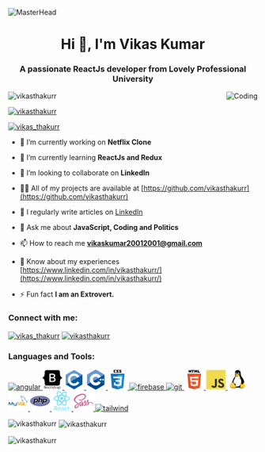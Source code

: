 ![MasterHead](https://camo.githubusercontent.com/48ec00ed4c84e771db4a1db90b56352923a8d644452a32b434d68e97006c9337/68747470733a2f2f63686b736b696c6c732e636f6d2f77702d636f6e74656e742f75706c6f6164732f323032302f30342f504e432d416e696d617465642d42616e6e6572732e676966)
<h1 align="center">Hi 👋, I'm Vikas Kumar</h1>
<h3 align="center">A passionate ReactJs developer from Lovely Professional University</h3>
<img src="https://cdn.dribbble.com/users/1162077/screenshots/3848914/programmer.gif" alt="Coding" align="right">

<p align="left"> <img src="https://komarev.com/ghpvc/?username=vikasthakurr&label=Profile%20views&color=0e75b6&style=flat" alt="vikasthakurr" /> </p>

<p align="left"> <a href="https://github.com/ryo-ma/github-profile-trophy"><img src="https://github-profile-trophy.vercel.app/?username=vikasthakurr" alt="vikasthakurr" /></a> </p>

<p align="left"> <a href="https://twitter.com/vikas_thakurr" target="blank"><img src="https://img.shields.io/twitter/follow/vikas_thakurr?logo=twitter&style=for-the-badge" alt="vikas_thakurr" /></a> </p>

- 🔭 I’m currently working on **Netflix Clone**

- 🌱 I’m currently learning **ReactJs and Redux**

- 👯 I’m looking to collaborate on **LinkedIn**

- 👨‍💻 All of my projects are available at [https://github.com/vikasthakurr](https://github.com/vikasthakurr)

- 📝 I regularly write articles on [LinkedIn](LinkedIn)

- 💬 Ask me about **JavaScript, Coding and Politics**

- 📫 How to reach me **vikaskumar20012001@gmail.com**

- 📄 Know about my experiences [https://www.linkedin.com/in/vikasthakurr/](https://www.linkedin.com/in/vikasthakurr/)

- ⚡ Fun fact **I am an Extrovert.**

<h3 align="left">Connect with me:</h3>
<p align="left">
<a href="https://twitter.com/vikas_thakurr" target="blank"><img align="center" src="https://raw.githubusercontent.com/rahuldkjain/github-profile-readme-generator/master/src/images/icons/Social/twitter.svg" alt="vikas_thakurr" height="30" width="40" /></a>
<a href="https://linkedin.com/in/vikasthakurr" target="blank"><img align="center" src="https://raw.githubusercontent.com/rahuldkjain/github-profile-readme-generator/master/src/images/icons/Social/linked-in-alt.svg" alt="vikasthakurr" height="30" width="40" /></a>
</p>

<h3 align="left">Languages and Tools:</h3>
<p align="left"> <a href="https://angular.io" target="_blank" rel="noreferrer"> <img src="https://angular.io/assets/images/logos/angular/angular.svg" alt="angular" width="40" height="40"/> </a> <a href="https://getbootstrap.com" target="_blank" rel="noreferrer"> <img src="https://raw.githubusercontent.com/devicons/devicon/master/icons/bootstrap/bootstrap-plain-wordmark.svg" alt="bootstrap" width="40" height="40"/> </a> <a href="https://www.cprogramming.com/" target="_blank" rel="noreferrer"> <img src="https://raw.githubusercontent.com/devicons/devicon/master/icons/c/c-original.svg" alt="c" width="40" height="40"/> </a> <a href="https://www.w3schools.com/cpp/" target="_blank" rel="noreferrer"> <img src="https://raw.githubusercontent.com/devicons/devicon/master/icons/cplusplus/cplusplus-original.svg" alt="cplusplus" width="40" height="40"/> </a> <a href="https://www.w3schools.com/css/" target="_blank" rel="noreferrer"> <img src="https://raw.githubusercontent.com/devicons/devicon/master/icons/css3/css3-original-wordmark.svg" alt="css3" width="40" height="40"/> </a> <a href="https://firebase.google.com/" target="_blank" rel="noreferrer"> <img src="https://www.vectorlogo.zone/logos/firebase/firebase-icon.svg" alt="firebase" width="40" height="40"/> </a> <a href="https://git-scm.com/" target="_blank" rel="noreferrer"> <img src="https://www.vectorlogo.zone/logos/git-scm/git-scm-icon.svg" alt="git" width="40" height="40"/> </a> <a href="https://www.w3.org/html/" target="_blank" rel="noreferrer"> <img src="https://raw.githubusercontent.com/devicons/devicon/master/icons/html5/html5-original-wordmark.svg" alt="html5" width="40" height="40"/> </a> <a href="https://developer.mozilla.org/en-US/docs/Web/JavaScript" target="_blank" rel="noreferrer"> <img src="https://raw.githubusercontent.com/devicons/devicon/master/icons/javascript/javascript-original.svg" alt="javascript" width="40" height="40"/> </a> <a href="https://www.linux.org/" target="_blank" rel="noreferrer"> <img src="https://raw.githubusercontent.com/devicons/devicon/master/icons/linux/linux-original.svg" alt="linux" width="40" height="40"/> </a> <a href="https://www.mysql.com/" target="_blank" rel="noreferrer"> <img src="https://raw.githubusercontent.com/devicons/devicon/master/icons/mysql/mysql-original-wordmark.svg" alt="mysql" width="40" height="40"/> </a> <a href="https://www.php.net" target="_blank" rel="noreferrer"> <img src="https://raw.githubusercontent.com/devicons/devicon/master/icons/php/php-original.svg" alt="php" width="40" height="40"/> </a> <a href="https://reactjs.org/" target="_blank" rel="noreferrer"> <img src="https://raw.githubusercontent.com/devicons/devicon/master/icons/react/react-original-wordmark.svg" alt="react" width="40" height="40"/> </a> <a href="https://sass-lang.com" target="_blank" rel="noreferrer"> <img src="https://raw.githubusercontent.com/devicons/devicon/master/icons/sass/sass-original.svg" alt="sass" width="40" height="40"/> </a> <a href="https://tailwindcss.com/" target="_blank" rel="noreferrer"> <img src="https://www.vectorlogo.zone/logos/tailwindcss/tailwindcss-icon.svg" alt="tailwind" width="40" height="40"/> </a> </p>

<p><img align="left" src="https://github-readme-stats.vercel.app/api/top-langs?username=vikasthakurr&show_icons=true&locale=en&layout=compact" alt="vikasthakurr" /></p>

<p>&nbsp;<img align="center" src="https://github-readme-stats.vercel.app/api?username=vikasthakurr&show_icons=true&locale=en" alt="vikasthakurr" /></p>

<p><img align="center" src="https://github-readme-streak-stats.herokuapp.com/?user=vikasthakurr&" alt="vikasthakurr" /></p>
